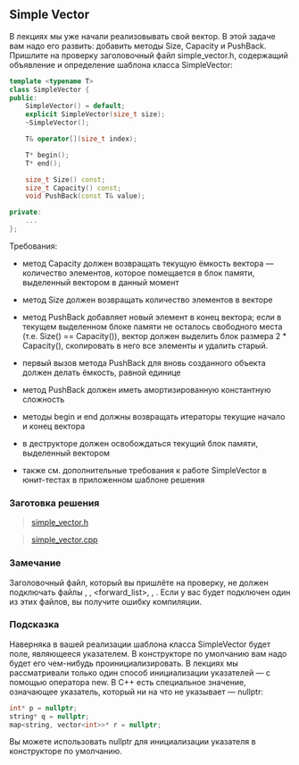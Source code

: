 ## Simple Vector

В лекциях мы уже начали реализовывать свой вектор. В этой задаче вам надо его развить:
добавить методы Size, Capacity и PushBack. Пришлите на проверку заголовочный файл simple_vector.h,
содержащий объявление и определение шаблона класса SimpleVector:

```cpp
template <typename T>
class SimpleVector {
public:
    SimpleVector() = default;
    explicit SimpleVector(size_t size);
    ~SimpleVector();

    T& operator[](size_t index);

    T* begin();
    T* end();

    size_t Size() const;
    size_t Capacity() const;
    void PushBack(const T& value);

private:
    ...
};
```
Требования:

-    метод Capacity должен возвращать текущую ёмкость вектора — количество элементов, которое помещается в
     блок памяти, выделенный вектором в данный момент

-    метод Size должен возвращать количество элементов в векторе

-    метод PushBack добавляет новый элемент в конец вектора; если в текущем выделенном блоке памяти
     не осталось свободного места (т.е. Size() == Capacity()), вектор должен выделить блок размера 2 * Capacity(),
     скопировать в него все элементы и удалить старый.

-    первый вызов метода PushBack для вновь созданного объекта должен делать ёмкость, равной единице

-    метод PushBack должен иметь амортизированную константную сложность

-    методы begin и end должны возвращать итераторы текущие начало и конец вектора

-    в деструкторе должен освобождаться текущий блок памяти, выделенный вектором

-    также см. дополнительные требования к работе SimpleVector в юнит-тестах в приложенном шаблоне решения

### Заготовка решения

> [simple_vector.h](https://d3c33hcgiwev3.cloudfront.net/q-OL4qX_EeilzRLZf2WxfA_ac4e8270a5ff11e89fd0455a8819d387_simple_vector.h?Expires=1633564800&Signature=T42fEhhgJTkSNNdXuvF8s5YKIXuOE9oglFYlrCo3~-jqoW7t6WqvQAkOqSSMYmt6l3p7XqLoMxsgqJ-BIUd4DDc6qp2e0eWpuHD11lcnanCZs7Py8xC-Sx8l2OESGFYjoPEBvSZtxrL4c4IptWI~xQGKPDJXxImu7mXT6kWO2sI_&Key-Pair-Id=APKAJLTNE6QMUY6HBC5A)

> [simple_vector.cpp](https://d3c33hcgiwev3.cloudfront.net/uoPvEoauEeianAr0yIdmDg_bae6cec086ae11e88d9327752d64e780_simple_vector.cpp?Expires=1633564800&Signature=OV4imERXVf9OIV4DKAGWOKxv3BAtI3eFSTnsyAijE9a7K1s6G5ghKjTSh7vWojI5oY3eZtuc4bJe1sykDWF4PHGB~FlKZq-~yjixNURTSc8BMxcheG6ROupK7YEGKlGKKbVbxRBYzYHpcQ8U7wlFjvLvz6aVdvFsyJM0jB3Pibg_&Key-Pair-Id=APKAJLTNE6QMUY6HBC5A)

### Замечание

Заголовочный файл, который вы пришлёте на проверку, не должен подключать файлы <vector>, <list>, <forward_list>,
<deque>, <map>. Если у вас будет подключен один из этих файлов, вы получите ошибку компиляции.

### Подсказка

Наверняка в вашей реализации шаблона класса SimpleVector будет поле, являющееся указателем.
В конструкторе по умолчанию вам надо будет его чем-нибудь проинициализировать. В лекциях мы рассматривали
только один способ инициализации указателей — с помощью оператора new. В C++ есть специальное значение,
означающее указатель, который ни на что не указывает — nullptr:

```cpp
int* p = nullptr;
string* q = nullptr;
map<string, vector<int>>* r = nullptr;
```

Вы можете использовать nullptr для инициализации указателя в конструкторе по умолчанию.

